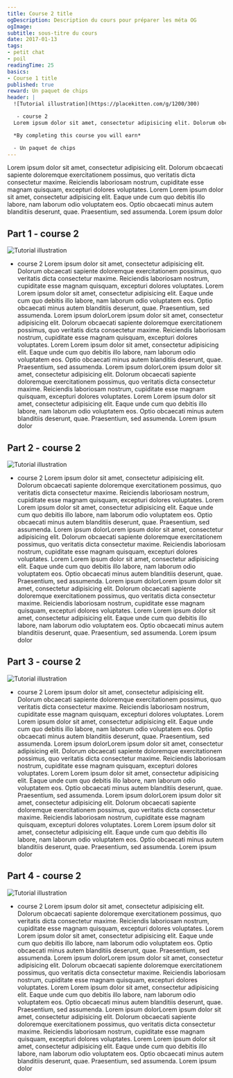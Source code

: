 ```yaml
---
title: Course 2 title
ogDescription: Description du cours pour préparer les méta OG
ogImage:
subtitle: sous-titre du cours
date: 2017-01-13
tags:
- petit chat
- poil
readingTime: 25
basics:
- Course 1 title
published: true
reward: Un paquet de chips
header: |
  ![Tutorial illustration](https://placekitten.com/g/1200/300)

   - course 2
  Lorem ipsum dolor sit amet, consectetur adipisicing elit. Dolorum obcaecati sapiente doloremque exercitationem possimus, quo veritatis dicta consectetur maxime. Reiciendis laboriosam nostrum, cupiditate esse magnam quisquam, excepturi dolores voluptates.

  *By completing this course you will earn*

  - Un paquet de chips
---
```


Lorem ipsum dolor sit amet, consectetur adipisicing elit. Dolorum obcaecati sapiente doloremque exercitationem possimus, quo veritatis dicta consectetur maxime. Reiciendis laboriosam nostrum, cupiditate esse magnam quisquam, excepturi dolores voluptates.
Lorem Lorem ipsum dolor sit amet, consectetur adipisicing elit. Eaque unde cum quo debitis illo labore, nam laborum odio voluptatem eos. Optio obcaecati minus autem blanditiis deserunt, quae. Praesentium, sed assumenda. Lorem ipsum dolor

## Part 1 - course 2
![Tutorial illustration](https://placekitten.com/g/750/400)

 - course 2
Lorem ipsum dolor sit amet, consectetur adipisicing elit. Dolorum obcaecati sapiente doloremque exercitationem possimus, quo veritatis dicta consectetur maxime. Reiciendis laboriosam nostrum, cupiditate esse magnam quisquam, excepturi dolores voluptates.
Lorem Lorem ipsum dolor sit amet, consectetur adipisicing elit. Eaque unde cum quo debitis illo labore, nam laborum odio voluptatem eos. Optio obcaecati minus autem blanditiis deserunt, quae. Praesentium, sed assumenda. Lorem ipsum dolorLorem ipsum dolor sit amet, consectetur adipisicing elit. Dolorum obcaecati sapiente doloremque exercitationem possimus, quo veritatis dicta consectetur maxime. Reiciendis laboriosam nostrum, cupiditate esse magnam quisquam, excepturi dolores voluptates.
Lorem Lorem ipsum dolor sit amet, consectetur adipisicing elit. Eaque unde cum quo debitis illo labore, nam laborum odio voluptatem eos. Optio obcaecati minus autem blanditiis deserunt, quae. Praesentium, sed assumenda. Lorem ipsum dolorLorem ipsum dolor sit amet, consectetur adipisicing elit. Dolorum obcaecati sapiente doloremque exercitationem possimus, quo veritatis dicta consectetur maxime. Reiciendis laboriosam nostrum, cupiditate esse magnam quisquam, excepturi dolores voluptates.
Lorem Lorem ipsum dolor sit amet, consectetur adipisicing elit. Eaque unde cum quo debitis illo labore, nam laborum odio voluptatem eos. Optio obcaecati minus autem blanditiis deserunt, quae. Praesentium, sed assumenda. Lorem ipsum dolor

## Part 2 - course 2

![Tutorial illustration](https://placekitten.com/g/750/400)

 - course 2
Lorem ipsum dolor sit amet, consectetur adipisicing elit. Dolorum obcaecati sapiente doloremque exercitationem possimus, quo veritatis dicta consectetur maxime. Reiciendis laboriosam nostrum, cupiditate esse magnam quisquam, excepturi dolores voluptates.
Lorem Lorem ipsum dolor sit amet, consectetur adipisicing elit. Eaque unde cum quo debitis illo labore, nam laborum odio voluptatem eos. Optio obcaecati minus autem blanditiis deserunt, quae. Praesentium, sed assumenda. Lorem ipsum dolorLorem ipsum dolor sit amet, consectetur adipisicing elit. Dolorum obcaecati sapiente doloremque exercitationem possimus, quo veritatis dicta consectetur maxime. Reiciendis laboriosam nostrum, cupiditate esse magnam quisquam, excepturi dolores voluptates.
Lorem Lorem ipsum dolor sit amet, consectetur adipisicing elit. Eaque unde cum quo debitis illo labore, nam laborum odio voluptatem eos. Optio obcaecati minus autem blanditiis deserunt, quae. Praesentium, sed assumenda. Lorem ipsum dolorLorem ipsum dolor sit amet, consectetur adipisicing elit. Dolorum obcaecati sapiente doloremque exercitationem possimus, quo veritatis dicta consectetur maxime. Reiciendis laboriosam nostrum, cupiditate esse magnam quisquam, excepturi dolores voluptates.
Lorem Lorem ipsum dolor sit amet, consectetur adipisicing elit. Eaque unde cum quo debitis illo labore, nam laborum odio voluptatem eos. Optio obcaecati minus autem blanditiis deserunt, quae. Praesentium, sed assumenda. Lorem ipsum dolor

## Part 3 - course 2

![Tutorial illustration](https://placekitten.com/g/750/400)

 - course 2
Lorem ipsum dolor sit amet, consectetur adipisicing elit. Dolorum obcaecati sapiente doloremque exercitationem possimus, quo veritatis dicta consectetur maxime. Reiciendis laboriosam nostrum, cupiditate esse magnam quisquam, excepturi dolores voluptates.
Lorem Lorem ipsum dolor sit amet, consectetur adipisicing elit. Eaque unde cum quo debitis illo labore, nam laborum odio voluptatem eos. Optio obcaecati minus autem blanditiis deserunt, quae. Praesentium, sed assumenda. Lorem ipsum dolorLorem ipsum dolor sit amet, consectetur adipisicing elit. Dolorum obcaecati sapiente doloremque exercitationem possimus, quo veritatis dicta consectetur maxime. Reiciendis laboriosam nostrum, cupiditate esse magnam quisquam, excepturi dolores voluptates.
Lorem Lorem ipsum dolor sit amet, consectetur adipisicing elit. Eaque unde cum quo debitis illo labore, nam laborum odio voluptatem eos. Optio obcaecati minus autem blanditiis deserunt, quae. Praesentium, sed assumenda. Lorem ipsum dolorLorem ipsum dolor sit amet, consectetur adipisicing elit. Dolorum obcaecati sapiente doloremque exercitationem possimus, quo veritatis dicta consectetur maxime. Reiciendis laboriosam nostrum, cupiditate esse magnam quisquam, excepturi dolores voluptates.
Lorem Lorem ipsum dolor sit amet, consectetur adipisicing elit. Eaque unde cum quo debitis illo labore, nam laborum odio voluptatem eos. Optio obcaecati minus autem blanditiis deserunt, quae. Praesentium, sed assumenda. Lorem ipsum dolor

## Part 4 - course 2

![Tutorial illustration](https://placekitten.com/g/750/400)

 - course 2
Lorem ipsum dolor sit amet, consectetur adipisicing elit. Dolorum obcaecati sapiente doloremque exercitationem possimus, quo veritatis dicta consectetur maxime. Reiciendis laboriosam nostrum, cupiditate esse magnam quisquam, excepturi dolores voluptates.
Lorem Lorem ipsum dolor sit amet, consectetur adipisicing elit. Eaque unde cum quo debitis illo labore, nam laborum odio voluptatem eos. Optio obcaecati minus autem blanditiis deserunt, quae. Praesentium, sed assumenda. Lorem ipsum dolorLorem ipsum dolor sit amet, consectetur adipisicing elit. Dolorum obcaecati sapiente doloremque exercitationem possimus, quo veritatis dicta consectetur maxime. Reiciendis laboriosam nostrum, cupiditate esse magnam quisquam, excepturi dolores voluptates.
Lorem Lorem ipsum dolor sit amet, consectetur adipisicing elit. Eaque unde cum quo debitis illo labore, nam laborum odio voluptatem eos. Optio obcaecati minus autem blanditiis deserunt, quae. Praesentium, sed assumenda. Lorem ipsum dolorLorem ipsum dolor sit amet, consectetur adipisicing elit. Dolorum obcaecati sapiente doloremque exercitationem possimus, quo veritatis dicta consectetur maxime. Reiciendis laboriosam nostrum, cupiditate esse magnam quisquam, excepturi dolores voluptates.
Lorem Lorem ipsum dolor sit amet, consectetur adipisicing elit. Eaque unde cum quo debitis illo labore, nam laborum odio voluptatem eos. Optio obcaecati minus autem blanditiis deserunt, quae. Praesentium, sed assumenda. Lorem ipsum dolor